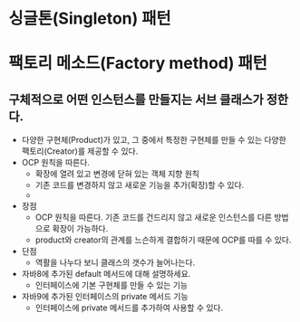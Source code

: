 # 싱글톤(Singleton) 패턴 

# 팩토리 메소드(Factory method) 패턴 
## 구체적으로 어떤 인스턴스를 만들지는 서브 클래스가 정한다.
- 다양한 구현체(Product)가 있고, 그 중에서 특정한 구현체를 만들 수 있는 다양한 팩토리(Creator)를 제공할 수 있다.
- OCP 원칙을 따른다. 
  - 확장에 열려 있고 변경에 닫혀 있는 객체 지향 원칙
  - 기존 코드를 변경하지 않고 새로운 기능을 추가(확장)할 수 있다.
  - 
- 장점
  - OCP 원칙을 따른다. 기존 코드를 건드리지 않고 새로운 인스턴스를 다른 방법으로 확장이 가능하다. 
  - product와 creator의 관계를 느슨하게 결합하기 때문에 OCP를 따를 수 있다.
- 단점
  - 역활을 나누다 보니 클래스의 갯수가 늘어나는다.
- 자바8에 추가된 default 메서드에 대해 설명하세요.
  - 인터페이스에 기본 구현체를 만들 수 있는 기능 
- 자바9에 추가된 인터페이스의 private 메서드 기능 
  - 인터페이스에 private 메서드를 추가하여 사용할 수 있다.
